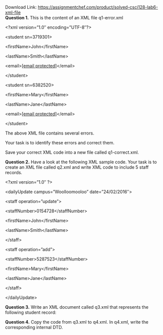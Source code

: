 Download Link: https://assignmentchef.com/product/solved-csci128-lab6-xml-file
<br>
<strong>Question 1.</strong> This is the content of an XML file q1-error.xml​

&lt;?xml version=”1.0″ encoding=”UTF-8″?&gt;

&lt;student sn=3719301&gt;

&lt;firstName&gt;John&lt;/firstName&gt;

&lt;lastName&gt;Smith&lt;/lastName&gt;

&lt;email&gt;<a href="/cdn-cgi/l/email-protection" class="__cf_email__" data-cfemail="066c756b6f726e46616b676f6a2865696b">[email protected]</a>&lt;/email&gt;

&lt;/student&gt;

&lt;student sn=6382520&gt;

&lt;firstName&gt;Mary&lt;/firstName&gt;

&lt;lastName&gt;Jane&lt;/lastName&gt;

&lt;email&gt;<a href="/cdn-cgi/l/email-protection" class="__cf_email__" data-cfemail="44292e252a21042329252d286a272b29">[email protected]</a>&lt;/email&gt;

&lt;/student&gt;

The above XML file contains several errors.

Your task is to identify these errors and correct them.

Save your correct XML code into a new file called q1-correct.xml.

<strong>Question 2.</strong> Have a look at the following XML sample code. Your task is to create an XML file called q2.xml and write XML code to include 5 staff records.

&lt;?xml version=”1.0″ ?&gt;

&lt;dailyUpdate campus=”Woolloomooloo” date=”24/02/2016″&gt;

&lt;staff operation=”update”&gt;

&lt;staffNumber&gt;0154728&lt;/staffNumber&gt;

&lt;firstName&gt;John&lt;/firstName&gt;

&lt;lastName&gt;Smith&lt;/lastName&gt;

&lt;/staff&gt;




&lt;staff operation=”add”&gt;

&lt;staffNumber&gt;5287523&lt;/staffNumber&gt;

&lt;firstName&gt;Mary&lt;/firstName&gt;

&lt;lastName&gt;Jane&lt;/lastName&gt;

&lt;/staff&gt;

&lt;/dailyUpdate&gt;

<strong>Question 3.</strong> Write an XML document called q3.xml that represents the following student record:​

<strong>Question 4.</strong> Copy the code from q3.xml to q4.xml.​   In q4.xml, write the corresponding internal DTD.
